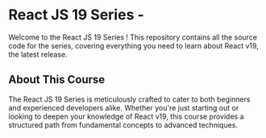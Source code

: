 # React JS 19 Series - 

Welcome to the React JS 19 Series ! This repository contains all the source code for the series, covering everything you need to learn about React v19, the latest release.

## About This Course

The React JS 19 Series is meticulously crafted to cater to both beginners and experienced developers alike. Whether you're just starting out or looking to deepen your knowledge of React v19, this course provides a structured path from fundamental concepts to advanced techniques.
